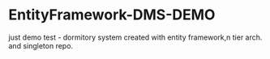 # EntityFramework-DMS-DEMO
just demo test - dormitory system created with entity framework,n tier arch. and singleton repo.
